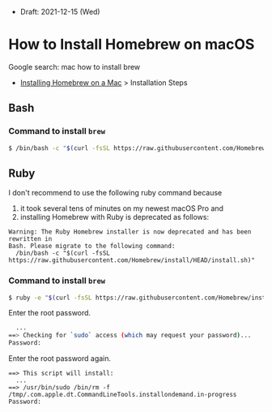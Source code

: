 * Draft: 2021-12-15 (Wed)

# How to Install Homebrew on macOS
Google search: mac how to install brew
* [Installing Homebrew on a Mac](https://treehouse.github.io/installation-guides/mac/homebrew) > Installation Steps

## Bash
### Command to install `brew`
```bash
$ /bin/bash -c "$(curl -fsSL https://raw.githubusercontent.com/Homebrew/install/HEAD/install.sh)"
```

## Ruby
I don't recommend to use the following ruby command because
1. it took several tens of minutes on my newest macOS Pro and
2. installing Homebrew with Ruby is deprecated as follows:

```
Warning: The Ruby Homebrew installer is now deprecated and has been rewritten in
Bash. Please migrate to the following command:
  /bin/bash -c "$(curl -fsSL https://raw.githubusercontent.com/Homebrew/install/HEAD/install.sh)"
```

### Command to install `brew`

```bash
$ ruby -e "$(curl -fsSL https://raw.githubusercontent.com/Homebrew/install/master/install)"
```
Enter the root password.
```bash
  ...
==> Checking for `sudo` access (which may request your password)...
Password: 
```
Enter the root password again.
```
==> This script will install:
  ...
==> /usr/bin/sudo /bin/rm -f /tmp/.com.apple.dt.CommandLineTools.installondemand.in-progress
Password: 
```

